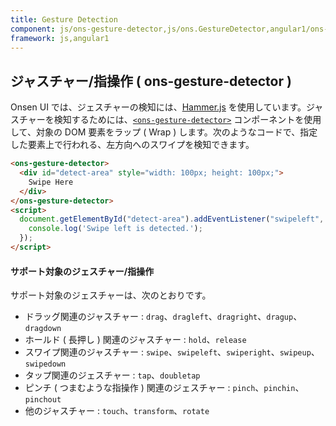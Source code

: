 ```yaml
---
title: Gesture Detection
component: js/ons-gesture-detector,js/ons.GestureDetector,angular1/ons-gesture-detector,angular1/ons.GestureDetector
framework: js,angular1
---
```


## ジャスチャー/指操作 ( ons-gesture-detector )

Onsen UI では、ジェスチャーの検知には、[Hammer.js](http://hammerjs.github.io/) を使用しています。ジャスチャーを検知するためには、[`<ons-gesture-detector>`](/v2/docs/js/ons-gesture-detector.html) コンポーネントを使用して、対象の DOM 要素をラップ ( Wrap ) します。次のようなコードで、指定した要素上で行われる、左方向へのスワイプを検知できます。

```html
<ons-gesture-detector>
  <div id="detect-area" style="width: 100px; height: 100px;">
    Swipe Here
  </div>
</ons-gesture-detector>
<script>
  document.getElementById("detect-area").addEventListener("swipeleft", function(e) {
    console.log('Swipe left is detected.');
  });
</script>
```

#### サポート対象のジェスチャー/指操作

サポート対象のジェスチャーは、次のとおりです。

  - ドラッグ関連のジャスチャー : `drag`、`dragleft`、`dragright`、`dragup`、`dragdown`
  - ホールド ( 長押し ) 関連のジャスチャー : `hold`、`release`
  - スワイプ関連のジャスチャー : `swipe`、`swipeleft`、`swiperight`、`swipeup`、`swipedown`
  - タップ関連のジェスチャー : `tap`、`doubletap`
  - ピンチ ( つまむような指操作 ) 関連のジェスチャー : `pinch`、`pinchin`、`pinchout`
  - 他のジャスチャー : `touch`、`transform`、`rotate`
